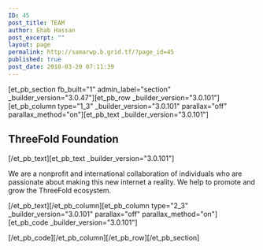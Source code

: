 ```yaml
---
ID: 45
post_title: TEAM
author: Ehab Hassan
post_excerpt: ""
layout: page
permalink: http://samarwp.b.grid.tf/?page_id=45
published: true
post_date: 2018-03-20 07:11:39
---
```

[et_pb_section fb_built="1" admin_label="section" \_builder\_version="3.0.47"][et_pb_row \_builder\_version="3.0.101"][et_pb_column type="1_3" \_builder\_version="3.0.101" parallax="off" parallax_method="on"][et_pb_text \_builder\_version="3.0.101"]

## ThreeFold Foundation

[/et_pb_text][et_pb_text \_builder\_version="3.0.101"]

We are a nonprofit and international collaboration of individuals who are passionate about making this new internet a reality. We help to promote and grow the ThreeFold ecosystem.

[/et_pb_text][/et_pb_column][et_pb_column type="2_3" \_builder\_version="3.0.101" parallax="off" parallax_method="on"][et_pb_code \_builder\_version="3.0.101"]<!-- [et_pb_line_break_holder] --><div class="team"><!-- [et_pb_line_break_holder] --><div id="threefold" class="team-member"></div><!-- [et_pb_line_break_holder] --></div>[/et_pb_code][/et_pb_column][/et_pb_row][/et_pb_section]